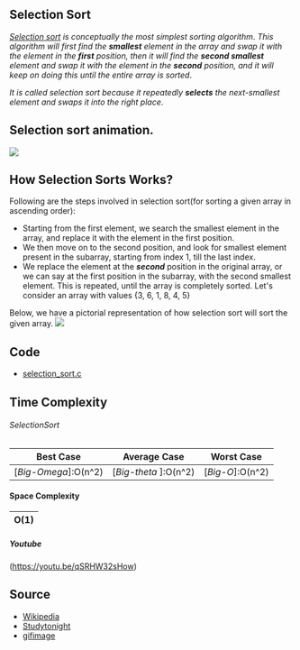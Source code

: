 ## Selection Sort

_[Selection sort](https://github.com/HembramBeta777/Sorting-Algorithm/blob/master/SelectionSort/selection_sort.c) is conceptually the most simplest sorting algorithm_. _This algorithm will first find the **smallest** element in the array and swap it with the element in the **first** position, then it will find the **second smallest** element and swap it with the element in the **second** position, and it will keep on doing this until the entire array is sorted_.

_It is called selection sort because it repeatedly **selects** the next-smallest element and swaps it into the right place_.

## Selection sort animation.
![](https://gifimage.net/wp-content/uploads/2018/05/selection-sort-gif-12.gif)

## How Selection Sorts Works?
Following are the steps involved in selection sort(for sorting a given array in ascending order):

+ Starting from the first element, we search the smallest element in the array, and replace it with the element in the first position.
+ We then move on to the second position, and look for smallest element present in the subarray, starting from index 1, till the last index.
+ We replace the element at the **_second_** position in the original array, or we can say at the first position in the subarray, with the second smallest element.
 This is repeated, until the array is completely sorted.
Let's consider an array with values {3, 6, 1, 8, 4, 5}

Below, we have a pictorial representation of how selection sort will sort the given array.
![](https://www.studytonight.com/data-structures/images/simple-selection-sort.png)
## Code
+ [selection_sort.c](https://github.com/HembramBeta777/Sorting-Algorithm/blob/master/SelectionSort/selection_sort.c)

## Time Complexity

###### SelectionSort
        
|Best Case|Average Case|Worst Case|
|---------|------------|-----------
|[_Big-Omega_]:O(n^2)|[_Big-theta_ ]:O(n^2)|[_Big-O_]:O(n^2) 
#### Space Complexity

 | O(1)|
 |-------|
 
 ##### Youtube
 (https://youtu.be/qSRHW32sHow)


 
## Source
- [Wikipedia](https://en.wikipedia.org/wiki/Selection_sort)
- [Studytonight](https://www.studytonight.com/data-structures/selection-sorting)
- [gifimage](https://gifimage.net/selection-sort-gif-12/)
